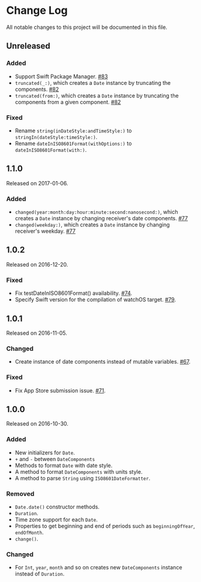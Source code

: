 # Change Log
All notable changes to this project will be documented in this file.

## Unreleased

### Added
* Support Swift Package Manager. [#83](https://github.com/naoty/Timepiece/pull/83)
* `truncated(_:)`, which creates a `Date` instance by truncating the components. [#82](https://github.com/naoty/Timepiece/pull/82)
* `truncated(from:)`, which creates a `Date` instance by truncating the components from a given component. [#82](https://github.com/naoty/Timepiece/pull/82)

### Fixed
* Rename `string(inDateStyle:andTimeStyle:)` to `stringIn(dateStyle:timeStyle:)`.
* Rename `dateInISO8601Format(withOptions:)` to `dateInISO8601Format(with:)`.

## 1.1.0
Released on 2017-01-06.

### Added
* `changed(year:month:day:hour:minute:second:nanosecond:)`, which creates a `Date` instance by changing receiver's date components. [#77](https://github.com/naoty/Timepiece/pull/77)
* `changed(weekday:)`, which creates a `Date` instance by changing receiver's weekday. [#77](https://github.com/naoty/Timepiece/pull/77)

## 1.0.2
Released on 2016-12-20.

### Fixed
* Fix testDateInISO8601Format() availability. [#74](https://github.com/naoty/Timepiece/pull/74).
* Specify Swift version for the compilation of watchOS target. [#79](https://github.com/naoty/Timepiece/pull/79).

## 1.0.1
Released on 2016-11-05.

### Changed
* Create instance of date components instead of mutable variables. [#67](https://github.com/naoty/Timepiece/pull/67).

### Fixed
* Fix App Store submission issue. [#71](https://github.com/naoty/Timepiece/pull/71).

## 1.0.0
Released on 2016-10-30.

### Added
* New initializers for `Date`.
* `+` and `-` between `DateComponents`
* Methods to format `Date` with date style.
* A method to format `DateComponents` with units style.
* A method to parse `String` using `ISO8601DateFormatter`.

### Removed
* `Date.date()` constructor methods.
* `Duration`.
* Time zone support for each `Date`.
* Properties to get beginning and end of periods such as `beginningOfYear`, `endOfMonth`.
* `change()`.

### Changed
* For `Int`, `year`, `month` and so on creates new `DateComponents` instance instead of `Duration`.
